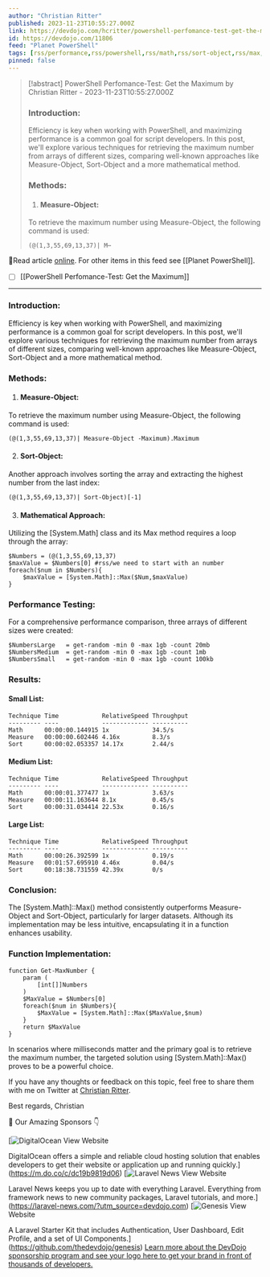 ```yaml
---
author: "Christian Ritter"
published: 2023-11-23T10:55:27.000Z
link: https://devdojo.com/hcritter/powershell-perfomance-test-get-the-maximum
id: https://devdojo.com/11806
feed: "Planet PowerShell"
tags: [rss/performance,rss/powershell,rss/math,rss/sort-object,rss/max,rss/maximum,rss/measure-object]
pinned: false
---
```

> [!abstract] PowerShell Perfomance-Test: Get the Maximum by Christian Ritter - 2023-11-23T10:55:27.000Z
> ### Introduction:
> 
> Efficiency is key when working with PowerShell, and maximizing performance is a common goal for script developers. In this post, we'll explore various techniques for retrieving the maximum number from arrays of different sizes, comparing well-known approaches like Measure-Object, Sort-Object and a more mathematical method.
> 
> ### Methods:
> 
> 1. #### Measure-Object:
>     
> 
> To retrieve the maximum number using Measure-Object, the following command is used:
> 
> ```
> (@(1,3,55,69,13,37)| M⋯

🔗Read article [online](https://devdojo.com/hcritter/powershell-perfomance-test-get-the-maximum). For other items in this feed see [[Planet PowerShell]].

- [ ] [[PowerShell Perfomance-Test꞉ Get the Maximum]]
- - -
### Introduction:

Efficiency is key when working with PowerShell, and maximizing performance is a common goal for script developers. In this post, we'll explore various techniques for retrieving the maximum number from arrays of different sizes, comparing well-known approaches like Measure-Object, Sort-Object and a more mathematical method.

### Methods:

1. #### Measure-Object:
    

To retrieve the maximum number using Measure-Object, the following command is used:

```
(@(1,3,55,69,13,37)| Measure-Object -Maximum).Maximum 
```

2. #### Sort-Object:
    

Another approach involves sorting the array and extracting the highest number from the last index:

```
(@(1,3,55,69,13,37)| Sort-Object)[-1]
```

3. #### Mathematical Approach:
    

Utilizing the [System.Math] class and its Max method requires a loop through the array:

```
$Numbers = (@(1,3,55,69,13,37)
$maxValue = $Numbers[0] #rss/we need to start with an number
foreach($num in $Numbers){
    $maxValue = [System.Math]::Max($Num,$maxValue)
}
```

### Performance Testing:

For a comprehensive performance comparison, three arrays of different sizes were created:

```
$NumbersLarge   = get-random -min 0 -max 1gb -count 20mb
$NumbersMedium  = get-random -min 0 -max 1gb -count 1mb
$NumbersSmall   = get-random -min 0 -max 1gb -count 100kb
```

### Results:

#### Small List:

```
Technique Time            RelativeSpeed Throughput
--------- ----            ------------- ----------
Math      00:00:00.144915 1x            34.5/s
Measure   00:00:00.602446 4.16x         8.3/s
Sort      00:00:02.053357 14.17x        2.44/s
```

#### Medium List:

```
Technique Time            RelativeSpeed Throughput
--------- ----            ------------- ----------
Math      00:00:01.377477 1x            3.63/s
Measure   00:00:11.163644 8.1x          0.45/s
Sort      00:00:31.034414 22.53x        0.16/s
```

#### Large List:

```
Technique Time            RelativeSpeed Throughput
--------- ----            ------------- ----------
Math      00:00:26.392599 1x            0.19/s
Measure   00:01:57.695910 4.46x         0.04/s
Sort      00:18:38.731559 42.39x        0/s
```

### Conclusion:

The [System.Math]::Max() method consistently outperforms Measure-Object and Sort-Object, particularly for larger datasets. Although its implementation may be less intuitive, encapsulating it in a function enhances usability.

### Function Implementation:

```
function Get-MaxNumber {
    param (
        [int[]]Numbers
    )
    $MaxValue = $Numbers[0]
    foreach($num in $Numbers){
        $MaxValue = [System.Math]::Max($MaxValue,$num)
    }
    return $MaxValue
}
```

In scenarios where milliseconds matter and the primary goal is to retrieve the maximum number, the targeted solution using [System.Math]::Max() proves to be a powerful choice.

If you have any thoughts or feedback on this topic, feel free to share them with me on Twitter at [Christian Ritter](https://twitter.com/blackboxcoder/).

Best regards, Christian

🤩 Our Amazing Sponsors 👇

 [![DigitalOcean](https://cdn.devdojo.com/sponsors/digital-ocean.svg) View Website

DigitalOcean offers a simple and reliable cloud hosting solution that enables developers to get their website or application up and running quickly.](https://m.do.co/c/dc19b9819d06) [![Laravel News](https://cdn.devdojo.com/sponsors/laravel-news.svg?image=laravel-news) View Website

Laravel News keeps you up to date with everything Laravel. Everything from framework news to new community packages, Laravel tutorials, and more.](https://laravel-news.com/?utm_source=devdojo.com) [![Genesis](https://cdn.devdojo.com/sponsors/genesis.svg) View Website

A Laravel Starter Kit that includes Authentication, User Dashboard, Edit Profile, and a set of UI Components.](https://github.com/thedevdojo/genesis) [Learn more about the DevDojo sponsorship program and see your logo here to get your brand in front of thousands of developers.](/sponsorship)
